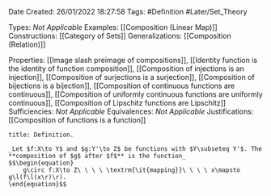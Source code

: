 <div class="topSpace"></div>

Date Created: 26/01/2022 18:27:58
Tags: #Definition #Later/Set_Theory

Types: _Not Applicable_
Examples: [[Composition (Linear Map)]]
Constructions: [[Category of Sets]]
Generalizations: [[Composition (Relation)]]

Properties: [[Image slash preimage of compositions]], [[Identity function is the identity of function composition]], [[Composition of injections is an injection]], [[Composition of surjections is a surjection]], [[Composition of bijections is a bijection]], [[Composition of continuous functions are continuous]], [[Composition of uniformly continuous functions are uniformly continuous]], [[Composition of Lipschitz functions are Lipschitz]]
Sufficiencies: _Not Applicable_
Equivalences: _Not Applicable_
Justifications: [[Composition of functions is a function]]

``` ad-Definition
title: Definition.

_Let $f:X\to Y$ and $g:Y'\to Z$ be functions with $Y\subseteq Y'$. The **composition of $g$ after $f$** is the function_
$$\begin{equation}
    g\circ f:X\to Z\ \ \ \ \textrm{\it{mapping}}\ \ \ \ x\mapsto g\l(f\l(x\r)\r).
\end{equation}$$

```
